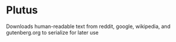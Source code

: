 # Plutus

Downloads human-readable text from reddit, google, wikipedia, and gutenberg.org to serialize for later use


